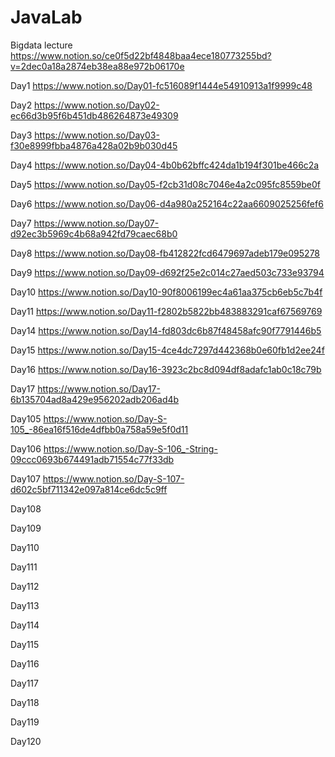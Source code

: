 # JavaLab
Bigdata lecture https://www.notion.so/ce0f5d22bf4848baa4ece180773255bd?v=2dec0a18a2874eb38ea88e972b06170e

Day1 https://www.notion.so/Day01-fc516089f1444e54910913a1f9999c48

Day2 https://www.notion.so/Day02-ec66d3b95f6b451db486264873e49309

Day3 https://www.notion.so/Day03-f30e8999fbba4876a428a02b9b030d45

Day4 https://www.notion.so/Day04-4b0b62bffc424da1b194f301be466c2a

Day5 https://www.notion.so/Day05-f2cb31d08c7046e4a2c095fc8559be0f

Day6 https://www.notion.so/Day06-d4a980a252164c22aa6609025256fef6

Day7 https://www.notion.so/Day07-d92ec3b5969c4b68a942fd79caec68b0

Day8 https://www.notion.so/Day08-fb412822fcd6479697adeb179e095278

Day9 https://www.notion.so/Day09-d692f25e2c014c27aed503c733e93794

Day10 https://www.notion.so/Day10-90f8006199ec4a61aa375cb6eb5c7b4f

Day11 https://www.notion.so/Day11-f2802b5822bb483883291caf67569769

Day14 https://www.notion.so/Day14-fd803dc6b87f48458afc90f7791446b5

Day15 https://www.notion.so/Day15-4ce4dc7297d442368b0e60fb1d2ee24f

Day16 https://www.notion.so/Day16-3923c2bc8d094df8adafc1ab0c18c79b

Day17 https://www.notion.so/Day17-6b135704ad8a429e956202adb206ad4b

Day105 https://www.notion.so/Day-S-105_-86ea16f516de4dfbb0a758a59e5f0d11

Day106 https://www.notion.so/Day-S-106_-String-09ccc0693b674491adb71554c77f33db

Day107 https://www.notion.so/Day-S-107-d602c5bf711342e097a814ce6dc5c9ff

Day108

Day109

Day110

Day111

Day112

Day113

Day114

Day115

Day116

Day117

Day118

Day119

Day120

